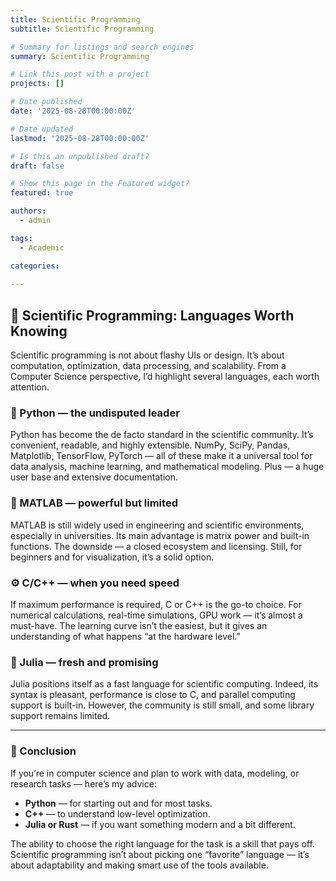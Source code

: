 ```yaml
---
title: Scientific Programming
subtitle: Scientific Programming

# Summary for listings and search engines
summary: Scientific Programming

# Link this post with a project
projects: []

# Date published
date: '2025-08-28T00:00:00Z'

# Date updated
lastmod: '2025-08-28T00:00:00Z'

# Is this an unpublished draft?
draft: false

# Show this page in the Featured widget?
featured: true

authors:
  - admin

tags:
  - Academic

categories:
  
---
```


## 🧠 Scientific Programming: Languages Worth Knowing  

Scientific programming is not about flashy UIs or design. It’s about computation, optimization, data processing, and scalability. From a Computer Science perspective, I’d highlight several languages, each worth attention.  

### 🐍 Python — the undisputed leader  

Python has become the de facto standard in the scientific community. It’s convenient, readable, and highly extensible. NumPy, SciPy, Pandas, Matplotlib, TensorFlow, PyTorch — all of these make it a universal tool for data analysis, machine learning, and mathematical modeling. Plus — a huge user base and extensive documentation.  

### 🧮 MATLAB — powerful but limited  

MATLAB is still widely used in engineering and scientific environments, especially in universities. Its main advantage is matrix power and built-in functions. The downside — a closed ecosystem and licensing. Still, for beginners and for visualization, it’s a solid option.  

### ⚙️ C/C++ — when you need speed  

If maximum performance is required, C or C++ is the go-to choice. For numerical calculations, real-time simulations, GPU work — it’s almost a must-have. The learning curve isn’t the easiest, but it gives an understanding of what happens “at the hardware level.”  

### 🚀 Julia — fresh and promising  

Julia positions itself as a fast language for scientific computing. Indeed, its syntax is pleasant, performance is close to C, and parallel computing support is built-in. However, the community is still small, and some library support remains limited.  

---

### 🔎 Conclusion  

If you’re in computer science and plan to work with data, modeling, or research tasks — here’s my advice:  

- **Python** — for starting out and for most tasks.  
- **C++** — to understand low-level optimization.  
- **Julia or Rust** — if you want something modern and a bit different.  

The ability to choose the right language for the task is a skill that pays off. Scientific programming isn’t about picking one “favorite” language — it’s about adaptability and making smart use of the tools available.  

